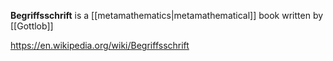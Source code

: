 **Begriffsschrift** is a [[metamathematics|metamathematical]] book written by [[Gottlob]]

https://en.wikipedia.org/wiki/Begriffsschrift